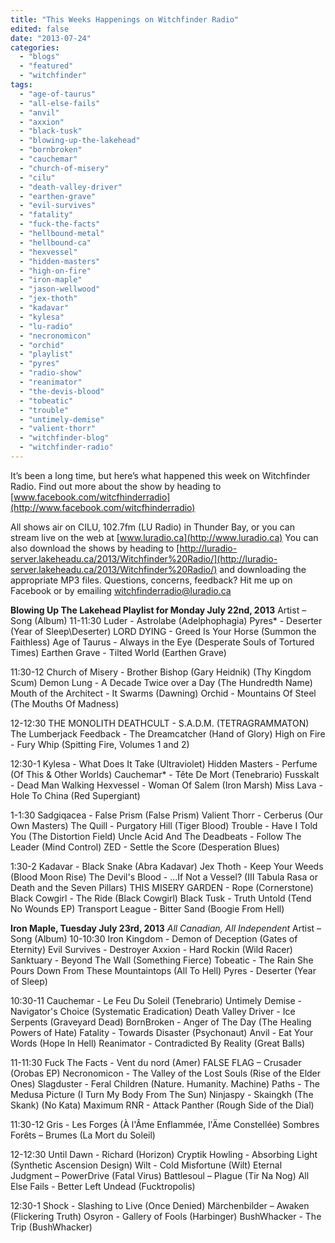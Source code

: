 ```yaml
---
title: "This Weeks Happenings on Witchfinder Radio"
edited: false
date: "2013-07-24"
categories:
  - "blogs"
  - "featured"
  - "witchfinder"
tags:
  - "age-of-taurus"
  - "all-else-fails"
  - "anvil"
  - "axxion"
  - "black-tusk"
  - "blowing-up-the-lakehead"
  - "bornbroken"
  - "cauchemar"
  - "church-of-misery"
  - "cilu"
  - "death-valley-driver"
  - "earthen-grave"
  - "evil-survives"
  - "fatality"
  - "fuck-the-facts"
  - "hellbound-metal"
  - "hellbound-ca"
  - "hexvessel"
  - "hidden-masters"
  - "high-on-fire"
  - "iron-maple"
  - "jason-wellwood"
  - "jex-thoth"
  - "kadavar"
  - "kylesa"
  - "lu-radio"
  - "necronomicon"
  - "orchid"
  - "playlist"
  - "pyres"
  - "radio-show"
  - "reanimator"
  - "the-devis-blood"
  - "tobeatic"
  - "trouble"
  - "untimely-demise"
  - "valient-thorr"
  - "witchfinder-blog"
  - "witchfinder-radio"
---
```


It’s been a long time, but here’s what happened this week on Witchfinder Radio. Find out more about the show by heading to [www.facebook.com/witcfhinderradio](http://www.facebook.com/witcfhinderradio)

All shows air on CILU, 102.7fm (LU Radio) in Thunder Bay, or you can stream live on the web at [www.luradio.ca](http://www.luradio.ca) You can also download the shows by heading to [http://luradio-server.lakeheadu.ca/2013/Witchfinder%20Radio/](http://luradio-server.lakeheadu.ca/2013/Witchfinder%20Radio/) and downloading the appropriate MP3 files. Questions, concerns, feedback? Hit me up on Facebook or by emailing witchfinderradio@luradio.ca

**Blowing Up The Lakehead Playlist for Monday July 22nd, 2013** Artist – Song (Album) 11-11:30 Luder - Astrolabe (Adelphophagia) Pyres\* - Deserter (Year of Sleep\\Deserter) LORD DYING - Greed Is Your Horse (Summon the Faithless) Age of Taurus - Always in the Eye (Desperate Souls of Tortured Times) Earthen Grave - Tilted World (Earthen Grave)

11:30-12 Church of Misery - Brother Bishop (Gary Heidnik) (Thy Kingdom Scum) Demon Lung - A Decade Twice over a Day (The Hundredth Name) Mouth of the Architect - It Swarms (Dawning) Orchid - Mountains Of Steel (The Mouths Of Madness)

12-12:30 THE MONOLITH DEATHCULT - S.A.D.M. (TETRAGRAMMATON) The Lumberjack Feedback - The Dreamcatcher (Hand of Glory) High on Fire - Fury Whip (Spitting Fire, Volumes 1 and 2)

12:30-1 Kylesa - What Does It Take (Ultraviolet) Hidden Masters - Perfume (Of This & Other Worlds) Cauchemar\* - Tête De Mort (Tenebrario) Fusskalt - Dead Man Walking Hexvessel - Woman Of Salem (Iron Marsh) Miss Lava - Hole To China (Red Supergiant)

1-1:30 Sadgiqacea - False Prism (False Prism) Valient Thorr - Cerberus (Our Own Masters) The Quill - Purgatory Hill (Tiger Blood) Trouble - Have I Told You (The Distortion Field) Uncle Acid And The Deadbeats - Follow The Leader (Mind Control) ZED - Settle the Score (Desperation Blues)

1:30-2 Kadavar - Black Snake (Abra Kadavar) Jex Thoth - Keep Your Weeds (Blood Moon Rise) The Devil's Blood - ...If Not a Vessel? (III Tabula Rasa or Death and the Seven Pillars) THIS MISERY GARDEN - Rope (Cornerstone) Black Cowgirl - The Ride (Black Cowgirl) Black Tusk - Truth Untold (Tend No Wounds EP) Transport League - Bitter Sand (Boogie From Hell)

**Iron Maple, Tuesday July 23rd, 2013** _All Canadian, All Independent_ Artist – Song (Album) 10-10:30 Iron Kingdom - Demon of Deception (Gates of Eternity) Evil Survives - Destroyer Axxion - Hard Rockin (Wild Racer) Sanktuary - Beyond The Wall (Something Fierce) Tobeatic - The Rain She Pours Down From These Mountaintops (All To Hell) Pyres - Deserter (Year of Sleep)

10:30-11 Cauchemar - Le Feu Du Soleil (Tenebrario) Untimely Demise - Navigator's Choice (Systematic Eradication) Death Valley Driver - Ice Serpents (Graveyard Dead) BornBroken - Anger of The Day (The Healing Powers of Hate) Fatality - Towards Disaster (Psychonaut) Anvil - Eat Your Words (Hope In Hell) Reanimator - Contradicted By Reality (Great Balls)

11-11:30 Fuck The Facts - Vent du nord (Amer) FALSE FLAG – Crusader (Orobas EP) Necronomicon - The Valley of the Lost Souls (Rise of the Elder Ones) Slagduster - Feral Children (Nature. Humanity. Machine) Paths - The Medusa Picture (I Turn My Body From The Sun) Ninjaspy - Skaingkh (The Skank) (No Kata) Maximum RNR - Attack Panther (Rough Side of the Dial)

11:30-12 Gris - Les Forges (À l'Âme Enflammée, l'Äme Constellée) Sombres Forêts – Brumes (La Mort du Soleil)

12-12:30 Until Dawn - Richard (Horizon) Cryptik Howling - Absorbing Light (Synthetic Ascension Design) Wilt - Cold Misfortune (Wilt) Eternal Judgment – PowerDrive (Fatal Virus) Battlesoul – Plague (Tir Na Nog) All Else Fails - Better Left Undead (Fucktropolis)

12:30-1 Shock - Slashing to Live (Once Denied) Märchenbilder – Awaken (Flickering Truth) Osyron - Gallery of Fools (Harbinger) BushWhacker - The Trip (BushWhacker)
